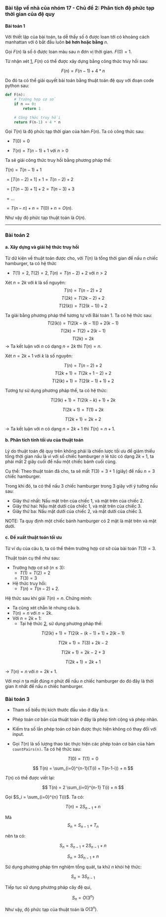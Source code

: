 ### Bài tập về nhà của nhóm 17 - Chủ đề 2: Phân tích độ phức tạp thời gian của đệ quy


#### Bài toán 1

Với thiết lập của bài toán, ta dễ thấy số ô được loan tới có khoảng cách manhattan với ô bắt đầu luôn **bé hơn hoặc bằng** $n$. 

Gọi $F(n)$ là số ô được loan màu  sau $n$ đơn vị thời gian. $F(0) = 1$.

Từ nhận xét [1](#6), $F(n)$ có thể được xây dựng bằng công thức truy hồi sau:

$$
F(n) = F(n-1) + 4 * n
$$

Do đó ta có thể giải quyết bài toán bằng thuật toán đệ quy với đoạn code python sau:
```python
def F(n):
    # Trường hợp cơ sở
    if n == 0:
        return 1

    # Công thức truy hồi
    return F(n-1) + 4 * n
```

Gọi $T(n)$ là độ phức tạp thời gian của hàm $F(n)$. Ta có công thức sau:

- $T(0) = 0$

- $T(n) = T(n-1) + 1$ với $n > 0$

Ta sẽ giải công thức truy hồi bằng phương pháp thế:

$T(n) = T(n-1) + 1$

$=[T(n-2)+1] + 1 = T(n-2) + 2$

$=[T(n-3)+1] + 2 = T(n-3) + 3$

$=\ldots$

$=T(n-n)+n=T(0) + n = O(n)$.

Như vậy độ phức tạp thuật toán là $O(n)$.

---

### Bài toán 2
#### a. Xây dựng và giải hệ thức truy hồi
Từ dữ kiện về thuật toán được cho, với $T(n)$ là tổng thời gian để nấu $n$ chiếc hamburger, ta có hệ thức
- $T(1)=2, T(2)=2, T(n)=T(n-2)+2$ với $n > 2$

Xét $n = 2k$ với $k$ là số nguyên:
$$T(n) =  T(n-2) + 2$$
$$T(2k) = T(2k-2) + 2$$
$$T(2(k)) = T(2(k-1)) + 2$$

Ta giải bằng phương pháp thế tương tự với Bài toán 1. Ta có hệ thức sau:
$$T(2(k)) = T(2[k-(k-1)]) + 2(k-1)$$
$$T(2k) = T(2) + 2(k-1)$$
$$T(2k) = 2k$$
$\rightarrow$ Ta kết luận với $n$ có dạng $n=2k$ thì $T(n) = n$.

Xét $n = 2k + 1$ với $k$ là số nguyên:

$$T(n) = T(n-2) + 2$$
$$
T(2k + 1) = T(2k + 1 - 2) + 2
$$
$$
T(2(k) + 1) = T(2(k-1) + 1) + 2
$$

Tương tự sử dụng phương pháp thế, ta có hệ thức:

$$T(2(k) + 1) = T(2(k-k) + 1) + 2k$$

$$
T(2k + 1) = T(1) + 2k
$$ 

$$T(2k + 1) = 2k + 2$$

$\rightarrow$ Ta kết luận với $n$ có dạng $n=2k+1$ thì $T(n) = n + 1$.
#### b. Phân tích tính tối ưu của thuật toán
Lý do thuật toán đệ quy trên không phải là chiến lược tối ưu để giảm thiểu tổng thời gian nấu là vì với số chiếc hamburger $n$ lẻ tức có dạng $2k+1$, ta phải mất $2$ giây cuối để nấu một chiếc bánh cuối cùng.

Cụ thể: Theo thuật toán đã cho, ta sẽ mất $T(3) = 3 + 1$ (giây) để nấu $n=3$ chiếc hamburger.

Trong khi đó, ta có thể nấu $3$ chiếc hamburger trong $3$ giây với ý tưởng nấu sau:
- Giây thứ nhất: Nấu mặt trên của chiếc 1, và mặt trên của chiếc 2.
- Giây thứ hai: Nấu mặt dưới của chiếc 1, và mặt trên của chiếc 3.
- Giây thứ ba: Nấu mặt dưới của chiếc 2, và mặt dưới của chiếc 3.

NOTE: Ta quy định một chiếc bánh hamburger có $2$ mặt là mặt trên và mặt dưới.


#### c. Đề xuất thuật toán tối ưu

Từ ví dụ của câu b, ta có thể thêm trường hợp cơ sở của bài toán $T(3) = 3$.

Thuật toán cụ thể như sau:
+ Trường hợp cơ sở $(n \le 3)$: 
    + $T(1) = T(2) = 2$
    + $T(3) = 3$
+ Hệ thức truy hồi: 
    + $T(n) = T(n-2) + 2$.


Hệ thức sau khi giải $T(n) = n$. Chứng minh:
+ Ta cũng xét chẵn lẻ nhưng câu b.
+ $T(n) = n$ với $n = 2k$.
+ Với $n = 2k+1$:
    + Tại hệ thức [2](#69), sử dụng phương pháp thế:
    
$$
T(2(k) + 1) = T(2(k-(k-1) + 1) + 2(k-1)
$$

$$
T(2k+1) = T(3) + 2k - 2
$$

$$
T(2k+1) = 2k - 2 + 3
$$

$$
T(2k+1) = 2k + 1
$$

$\rightarrow$ $T(n) = n$ với $n = 2k + 1$.

Với mọi $n$ ta mất đúng $n$ phút để nấu $n$ chiếc hamburger do đó đây là thời gian ít nhất để nấu $n$ chiếc hamburger.

### Bài toán 3

- Tham số biểu thị kích thước đầu vào ở đây là $n$.

- Phép toán cơ bản của thuật toán ở đây là phép tính cộng và phép nhân.

- Kiểm tra số lần phép toán cơ bản được thực hiện không có thay đổi với input.

- Gọi $T(n)$ là số lượng thao tác thực hiện các phép toán cơ bản của hàm `countPairs(n)`. Ta có hệ thức sau:

$$
T(0) = T(1) = 0 
$$

$$
T(n) = \sum_{i=0}^{n-1}(T(i) + T(n-1-i)) + n
$$


$T(n)$ có thể được viết lại:

$$
T(n) = 2 \sum_{i=0}^{n-1} T(i) + n
$$

Gọi $S_i = \sum_{i=0}^{n} T(i)$. Ta có:

$$
T(n) = 2 S_{n-1} + n
$$

Mà 
$$S_n = S_{n-1} + T_n$$

nên ta có:

$$
S_n = S_{n-1} + 2 S_{n-1} + n
$$

$$S_n = 3 S_{n-1} + n$$

Sử dụng phương pháp tìm nghiệm tổng quát, ta khử $n$ khỏi hệ thức:

$$
S_n = 3 S_{n-1}
$$

Tiếp tục sử dụng phương pháp cây đệ qui,

$$
S_n = O(3^n)
$$

Như vậy, độ phức tạp của thuật toán là $O(3^n)$.